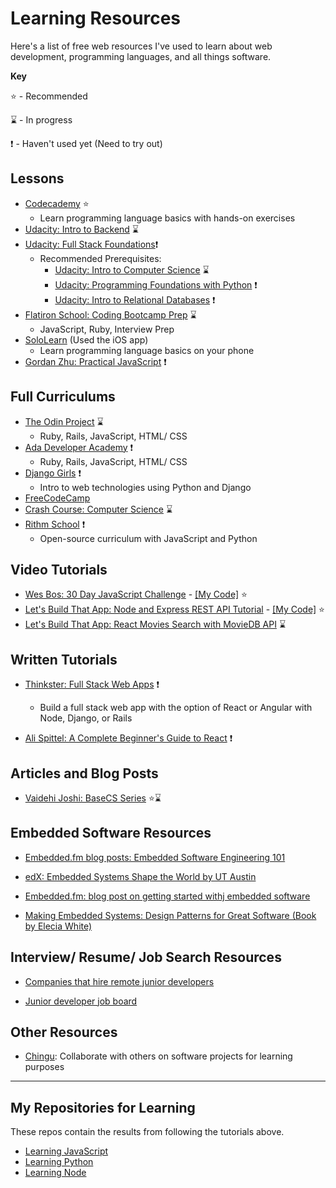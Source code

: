 # Learning Resources

Here's a list of free web resources I've used to learn about web development, programming languages, and all things software.

**Key**

:star:  - Recommended

:hourglass: - In progress

:exclamation: - Haven't used yet (Need to try out)

## Lessons

- [Codecademy](https://www.codecademy.com/) :star:
  - Learn programming language basics with hands-on exercises
- [Udacity: Intro to Backend](https://classroom.udacity.com/courses/ud171) :hourglass:
- [Udacity: Full Stack Foundations](https://www.udacity.com/course/full-stack-foundations--ud088):exclamation:
  - Recommended Prerequisites:
    - [Udacity: Intro to Computer Science](https://www.udacity.com/course/intro-to-computer-science--cs101) :hourglass:
    - [Udacity: Programming Foundations with Python](https://www.udacity.com/course/programming-foundations-with-python--ud036) :exclamation:
    - [Udacity: Intro to Relational Databases](https://www.udacity.com/course/intro-to-relational-databases--ud197) :exclamation:
- [Flatiron School: Coding Bootcamp Prep](https://flatironschool.com/programs/online-bootcamp-prep-course/) :hourglass:
  - JavaScript, Ruby, Interview Prep
- [SoloLearn](https://www.sololearn.com/) (Used the iOS app)
  - Learn programming language basics on your phone <!-- [Coursera: Algorithms, Part I from Princeton University](https://www.coursera.org/learn/algorithms-part1/) --> 
- [Gordan Zhu: Practical JavaScript](https://watchandcode.com/) :exclamation:

## Full Curriculums

- [The Odin Project](https://www.theodinproject.com/courses?ref=homenav) :hourglass:
  - Ruby, Rails, JavaScript, HTML/ CSS
- [Ada Developer Academy](https://github.com/Ada-Developers-Academy/textbook-curriculum) :exclamation:
  - Ruby, Rails, JavaScript, HTML/ CSS
- [Django Girls](https://tutorial.djangogirls.org/en/) :exclamation:
  - Intro to web technologies using Python and Django
- [FreeCodeCamp](https://learn.freecodecamp.org/)
- [Crash Course: Computer Science](https://www.youtube.com/playlist?list=PLME-KWdxI8dcaHSzzRsNuOLXtM2Ep_C7a) :hourglass:
- [Rithm School](https://www.rithmschool.com/courses) :exclamation:
  - Open-source curriculum with JavaScript and Python

## Video Tutorials

- [Wes Bos: 30 Day JavaScript Challenge](https://javascript30.com/) - [[My Code]](https://github.com/stephaniekyyip/learning_javascript/tree/master/javascript-30) :star:
- [Let's Build That App: Node and Express REST API Tutorial](https://www.youtube.com/watch?v=F7NVpxxmmgM&list=PL0dzCUj1L5JE4w_OctDGyZOhML6OtJSqR) - [[My Code]](https://github.com/stephaniekyyip/learning_node/tree/master/node-rest-api) :star:
- [Let's Build That App: React Movies Search with MovieDB API](https://www.youtube.com/watch?v=bqSSLr8A8PU) :hourglass:

## Written Tutorials

- [Thinkster: Full Stack Web Apps](https://thinkster.io/tutorials/fullstack) :exclamation:

  - Build a full stack web app with the option of React or Angular with Node, Django, or Rails

- [Ali Spittel: A Complete Beginner's Guide to React](https://zen-of-programming.com/beginners-guide-react/) :exclamation:

## Articles and Blog Posts

- [ Vaidehi Joshi: BaseCS Series](https://github.com/vaidehijoshi/basecs-series/blob/master/README.md) :star::hourglass:

## Embedded Software Resources

- [Embedded.fm blog posts: Embedded Software Engineering 101](https://www.embedded.fm/blog/ese101)

- [edX: Embedded Systems Shape the World by UT Austin](https://www.edx.org/course/embedded-systems-shape-the-world-microcontroller-inputoutput)

- [Embedded.fm: blog post on getting started withj embedded software](https://www.embedded.fm/episodes/211)

- [Making Embedded Systems: Design Patterns for Great Software (Book by Elecia White)](https://www.amazon.com/Making-Embedded-Systems-Patterns-Software-ebook/dp/B005ZTO0LG/ref=as_li_ss_tl?_encoding=UTF8&me=&linkCode=sl1&tag=httpembefm-20&linkId=5479c6a2101ce3e81a25601da7341064)

## Interview/ Resume/  Job Search Resources

- [Companies that hire remote junior developers](https://github.com/AdamLombard/we-hire-remote-junior-devs)

- [Junior developer job board](https://www.jrdevjobs.com/)

## Other Resources

- [Chingu](https://chingu.io/): Collaborate with others on software projects for learning purposes

---

## My Repositories for Learning

These repos contain the results from following the tutorials above.

- [Learning JavaScript](https://github.com/stephaniekyyip/learning_javascript)
- [Learning Python](https://github.com/stephaniekyyip/python)
- [Learning Node](https://github.com/stephaniekyyip/learning_node)
